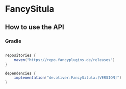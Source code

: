 # FancySitula

## How to use the API

### Gradle

```gradle

repositories {
    maven("https://repo.fancyplugins.de/releases")
}

dependencies {
    implementation("de.oliver:FancySitula:[VERSION]")
}
```